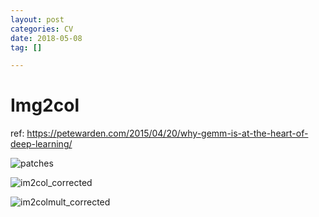 ```yaml
---
layout: post
categories: CV
date: 2018-05-08
tag: []

---
```




# Img2col

ref: https://petewarden.com/2015/04/20/why-gemm-is-at-the-heart-of-deep-learning/

![patches](https://tva1.sinaimg.cn/large/007S8ZIlgy1gejzl2gv8lj30fa07tq5m.jpg)

![im2col_corrected](https://tva1.sinaimg.cn/large/007S8ZIlgy1gejzl4t9kuj30fa070dhu.jpg)

![im2colmult_corrected](https://tva1.sinaimg.cn/large/007S8ZIlgy1gejzl83aijj30fa09776o.jpg)